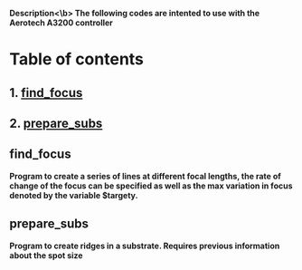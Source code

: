 <b>Description<\b>
The following codes are intented to use with the Aerotech A3200 controller

# Table of contents

## 1. [find_focus](#it1)
## 2. [prepare_subs](#it2)

## find_focus <a name = "it1"></a>
Program to create a series of lines at different focal lengths, the rate of change of the focus can be specified as well as
the max variation in focus denoted by the variable $targety.

## prepare_subs <a name = "it2"></a>
Program to create ridges in a substrate. Requires previous information about the spot size
